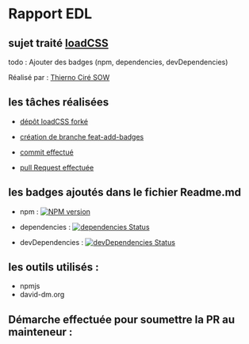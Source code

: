 # Rapport EDL

## sujet traité [loadCSS](https://github.com/filamentgroup/loadCSS)

todo : Ajouter des badges (npm, dependencies, devDependencies)  

Réalisé par : [Thierno Ciré SOW](https://github.com/thierno2018)

les tâches réalisées
----------------------
- [dépôt loadCSS forké](https://github.com/thierno2018/loadCSS)

- [création de branche feat-add-badges](https://github.com/thierno2018/loadCSS/tree/feat-add-badges)

- [commit effectué](https://github.com/thierno2018/loadCSS/commit/72cb0b248c459b17249082e4dc95ca6495016c0f)

- [pull Request effectuée](https://github.com/filamentgroup/loadCSS/pull/269)

les badges ajoutés dans le fichier Readme.md
--------------------------------------------
- npm :
[![NPM version](http://img.shields.io/npm/v/fg-loadcss.svg)](https://www.npmjs.org/package/fg-loadcss)

- dependencies :
[![dependencies Status](https://david-dm.org/filamentgroup/loadCSS/status.svg)](https://david-dm.org/filamentgroup/loadCSS)

- devDependencies :
[![devDependencies Status](https://david-dm.org/filamentgroup/loadCSS/dev-status.svg)](https://david-dm.org/filamentgroup/loadCSS?type=dev)


les outils utilisés :
---------------------
- npmjs
- david-dm.org

Démarche effectuée pour soumettre la PR au mainteneur :
-------

